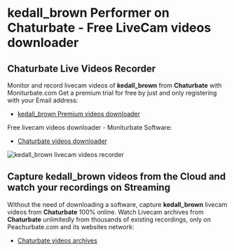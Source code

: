 # kedall_brown Performer on Chaturbate - Free LiveCam videos downloader

## Chaturbate Live Videos Recorder

Monitor and record livecam videos of **kedall_brown** from **Chaturbate** with Moniturbate.com
Get a premium trial for free by just and only registering with your Email address:
* [kedall_brown Premium videos downloader](https://moniturbate.com/request-demo-licence-key.html)

Free livecam videos downloader - Moniturbate Software:
* [Chaturbate videos downloader](https://moniturbate.com/moniturbate-download-software.html)

![kedall_brown livecam videos recorder](https://peachurnet.com/templates/moniturbate-software.png)


## Capture kedall_brown videos from the Cloud and watch your recordings on Streaming

Without the need of downloading a software, capture **kedall_brown** livecam videos from **Chaturbate** 100% online.
Watch Livecam archives from **Chaturbate** unlimitedly from thousands of existing recordings, only on Peachurbate.com and its websites network:
* [Chaturbate videos archives](https://peachurnet.com/)